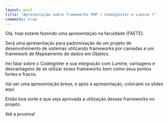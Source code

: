 ```yaml
---
layout: post
title: "Apresentação sobre frameworks PHP ( CodeIgniter e Lumine )"
comments: true
---
```


Olá, hoje estarei fazendo uma apresentação na faculdade (FAETE).

Será uma apresentação para padronização de um projeto de desenvolvimento de sistemas utilizando frameworks por camadas e um framework de Mapeamento de dados em Objetos.

Irei falar sobre o CodeIgniter e sua integração com Lumine, vantagens e desvantagens de se utilizar esses frameworks bem como seus pontos fortes e fracos.

Vai ser uma apresentação breve, e após a apresentação, colocarei os slides aqui.

Então boa sorte e que seja aprovada a utilização desses frameworks no projeto.

Até a proxima!
